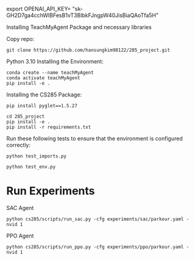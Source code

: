 export OPENAI_API_KEY= "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"


Installing TeachMyAgent Package and necessary libraries

Copy repo:
```
git clone https://github.com/hansungkim98122/285_project.git
```

Python 3.10
Installing the Environment:
```
conda create --name teachMyAgent
conda activate teachMyAgent
pip install -e .
```
Installing the CS285 Package:
```
pip install pyglet==1.5.27
```
```
cd 285_project
pip install -e .
pip install -r requirements.txt
```

Run these following tests to ensure that the environment is configured correctly:

```
python test_imports.py
```

```
python test_env.py
```

# Run Experiments

SAC Agent
```
python cs285/scripts/run_sac.py -cfg experiments/sac/parkour.yaml -nvid 1
```

PPO Agent
```
python cs285/scripts/run_ppo.py -cfg experiments/ppo/parkour.yaml -nvid 1
```


